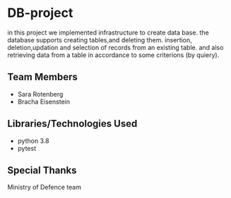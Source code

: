 # DB-project
in this project we implemented infrastructure to create data base.
the database supports creating tables,and deleting  them.
insertion, deletion,updation and selection of records from an existing table.
and also retrieving data from a table in accordance to some criterions (by quiery).
## Team Members
* Sara Rotenberg
* Bracha Eisenstein
## Libraries/Technologies Used
* python 3.8
* pytest
## Special Thanks
Ministry of Defence team



